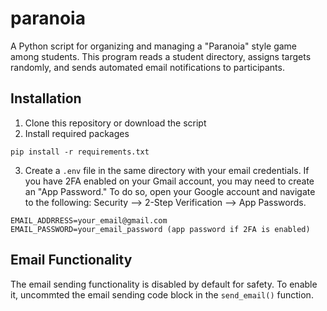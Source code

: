 # paranoia 

A Python script for organizing and managing a "Paranoia" style game among students. This program reads a student directory, assigns targets randomly, and sends automated email notifications to participants.

## Installation
1. Clone this repository or download the script
2. Install required packages

`pip install -r requirements.txt`

3. Create a `.env` file in the same directory with your email credentials. If you have 2FA enabled on your Gmail account, you may need to create an "App Password." To do so, open your Google account and navigate to the following: Security --> 2-Step Verification --> App Passwords.

```
EMAIL_ADDRRESS=your_email@gmail.com
EMAIL_PASSWORD=your_email_password (app password if 2FA is enabled)
```

## Email Functionality
The email sending functionality is disabled by default for safety. To enable it, uncommted the email sending code block in the `send_email()` function.